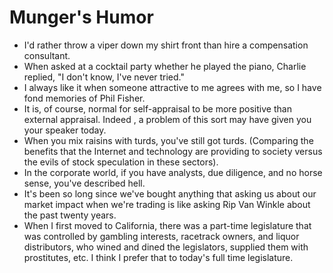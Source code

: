 # Munger's Humor

- I'd rather throw a viper down my shirt front than hire a compensation consultant.
- When asked at a cocktail party whether he played the piano, Charlie replied, "I don't know, I've never tried."
- I always like it when someone attractive to me agrees with me, so I have fond memories of Phil Fisher.
- It is, of course, normal for self-appraisal to be more positive than external appraisal. Indeed , a problem of this sort may have given you your speaker today.
- When you mix raisins with turds, you've still got turds. (Comparing the benefits that the Internet and technology are providing to society versus the evils of stock speculation in these sectors).
- In the corporate world, if you have analysts, due diligence, and no horse sense, you've described hell.
- It's been so long since we've bought anything that asking us about our market impact when we're trading is like asking Rip Van Winkle about the past twenty years.
- When I first moved to California, there was a part-time legislature that was controlled by gambling interests, racetrack owners, and liquor distributors, who wined and dined the legislators, supplied them with prostitutes, etc. I think I prefer that to today's full time legislature.